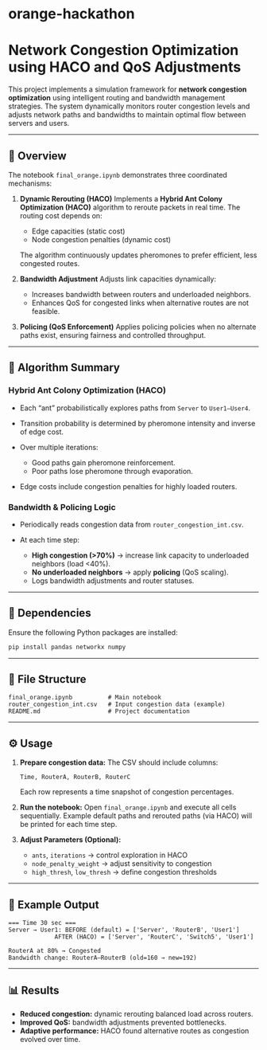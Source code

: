 # orange-hackathon
# Network Congestion Optimization using HACO and QoS Adjustments

This project implements a simulation framework for **network congestion optimization** using intelligent routing and bandwidth management strategies. The system dynamically monitors router congestion levels and adjusts network paths and bandwidths to maintain optimal flow between servers and users.

---

## 🚀 Overview

The notebook `final_orange.ipynb` demonstrates three coordinated mechanisms:

1. **Dynamic Rerouting (HACO)**
   Implements a **Hybrid Ant Colony Optimization (HACO)** algorithm to reroute packets in real time.
   The routing cost depends on:

   * Edge capacities (static cost)
   * Node congestion penalties (dynamic cost)

   The algorithm continuously updates pheromones to prefer efficient, less congested routes.

2. **Bandwidth Adjustment**
   Adjusts link capacities dynamically:

   * Increases bandwidth between routers and underloaded neighbors.
   * Enhances QoS for congested links when alternative routes are not feasible.

3. **Policing (QoS Enforcement)**
   Applies policing policies when no alternate paths exist, ensuring fairness and controlled throughput.

---

## 🧠 Algorithm Summary

### Hybrid Ant Colony Optimization (HACO)

* Each “ant” probabilistically explores paths from `Server` to `User1–User4`.
* Transition probability is determined by pheromone intensity and inverse of edge cost.
* Over multiple iterations:

  * Good paths gain pheromone reinforcement.
  * Poor paths lose pheromone through evaporation.
* Edge costs include congestion penalties for highly loaded routers.

### Bandwidth & Policing Logic

* Periodically reads congestion data from `router_congestion_int.csv`.
* At each time step:

  * **High congestion (>70%)** → increase link capacity to underloaded neighbors (load <40%).
  * **No underloaded neighbors** → apply **policing** (QoS scaling).
  * Logs bandwidth adjustments and router statuses.

---

## 🧩 Dependencies

Ensure the following Python packages are installed:

```bash
pip install pandas networkx numpy
```

---

## 📂 File Structure

```
final_orange.ipynb          # Main notebook
router_congestion_int.csv   # Input congestion data (example)
README.md                   # Project documentation
```

---

## ⚙️ Usage

1. **Prepare congestion data:**
   The CSV should include columns:

   ```
   Time, RouterA, RouterB, RouterC
   ```

   Each row represents a time snapshot of congestion percentages.

2. **Run the notebook:**
   Open `final_orange.ipynb` and execute all cells sequentially.
   Example default paths and rerouted paths (via HACO) will be printed for each time step.

3. **Adjust Parameters (Optional):**

   * `ants`, `iterations` → control exploration in HACO
   * `node_penalty_weight` → adjust sensitivity to congestion
   * `high_thresh`, `low_thresh` → define congestion thresholds

---

## 🧾 Example Output

```
=== Time 30 sec ===
Server → User1: BEFORE (default) = ['Server', 'RouterB', 'User1']
             AFTER (HACO) = ['Server', 'RouterC', 'Switch5', 'User1']

RouterA at 80% → Congested
Bandwidth change: RouterA–RouterB (old=160 → new=192)
```

---

## 📊 Results

* **Reduced congestion:** dynamic rerouting balanced load across routers.
* **Improved QoS:** bandwidth adjustments prevented bottlenecks.
* **Adaptive performance:** HACO found alternative routes as congestion evolved over time.

